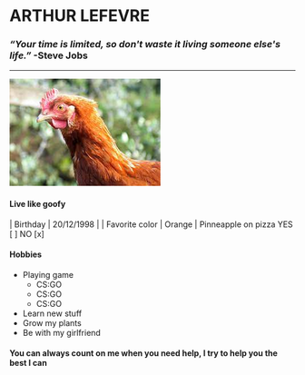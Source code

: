 # ARTHUR LEFEVRE #
### *“Your time is limited, so don't waste it living someone else's life.”* -Steve Jobs ###
------
![moi](/img/poulet.jpeg)

#### Live like goofy ####

| Birthday                | 20/12/1998  |
| Favorite color          | Orange      |
Pinneapple on pizza    YES [ ] NO [x]

#### Hobbies ####

* Playing game
  + CS:GO
  + CS:GO
  + CS:GO
* Learn new stuff
* Grow my plants
* Be with my girlfriend

#### You can always count on me when you need help, I try to help you the best I can ####

